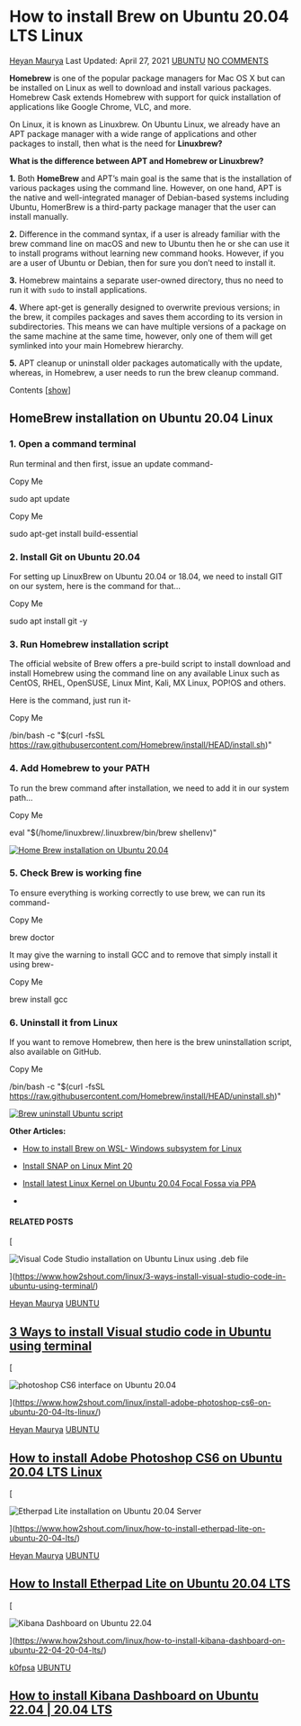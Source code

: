 # How to install Brew on Ubuntu 20.04 LTS Linux

[Heyan Maurya](https://www.how2shout.com/linux/author/heyan/ "Posts by Heyan Maurya")  Last Updated: April 27, 2021 [UBUNTU](https://www.how2shout.com/linux/category/ubuntu/ "View all posts in Ubuntu") [NO COMMENTS](https://www.how2shout.com/linux/how-to-install-brew-ubuntu-20-04-lts-linux/#respond)

**Homebrew** is one of the popular package managers for Mac OS X but can be installed on Linux as well to download and install various packages. Homebrew Cask extends Homebrew with support for quick installation of applications like Google Chrome, VLC, and more.

On Linux, it is known as Linuxbrew. On Ubuntu Linux, we already have an APT package manager with a wide range of applications and other packages to install, then what is the need for **Linuxbrew?**

**What is the difference between APT and Homebrew or Linuxbrew?**

**1.** Both **HomeBrew** and APT’s main goal is the same that is the installation of various packages using the command line. However, on one hand, APT is the native and well-integrated manager of Debian-based systems including Ubuntu, HomerBrew is a third-party package manager that the user can install manually.

**2.** Difference in the command syntax, if a user is already familiar with the brew command line on macOS and new to Ubuntu then he or she can use it to install programs without learning new command hooks. However, if you are a user of Ubuntu or Debian, then for sure you don’t need to install it.

**3.** Homebrew maintains a separate user-owned directory, thus no need to run it with `sudo` to install applications.

**4.** Where apt-get is generally designed to overwrite previous versions; in the brew, it compiles packages and saves them according to its version in subdirectories. This means we can have multiple versions of a package on the same machine at the same time, however, only one of them will get symlinked into your main Homebrew hierarchy.

**5.** APT cleanup or uninstall older packages automatically with the update, whereas, in Homebrew, a user needs to run the brew cleanup command.

Contents [[show](https://www.how2shout.com/linux/how-to-install-brew-ubuntu-20-04-lts-linux/#)]

## HomeBrew installation on Ubuntu 20.04 Linux

### 1. Open a command terminal

Run terminal and then first, issue an update command-

Copy Me

sudo apt update

Copy Me

sudo apt-get install build-essential

### 2. Install Git on Ubuntu 20.04

For setting up LinuxBrew on Ubuntu 20.04 or 18.04, we need to install GIT on our system, here is the command for that…

Copy Me

sudo apt install git -y

### 3. Run Homebrew installation script

The official website of Brew offers a pre-build script to install download and install Homebrew using the command line on any available Linux such as CentOS, RHEL, OpenSUSE, Linux Mint, Kali, MX Linux, POP!OS and others.

Here is the command, just run it-

Copy Me

/bin/bash -c "$(curl -fsSL https://raw.githubusercontent.com/Homebrew/install/HEAD/install.sh)"

### 4. Add Homebrew to your PATH

To run the brew command after installation, we need to add it in our system path…

Copy Me

eval "$(/home/linuxbrew/.linuxbrew/bin/brew shellenv)"

[![Home Brew installation on Ubuntu 20.04](https://www.how2shout.com/linux/wp-content/uploads/2021/04/Home-Brew-installation-on-Ubuntu-20.04.jpg "Home Brew installation on Ubuntu 20.04")](https://www.how2shout.com/linux/wp-content/uploads/2021/04/Home-Brew-installation-on-Ubuntu-20.04.jpg)

### 5. Check Brew is working fine

To ensure everything is working correctly to use brew, we can run its command-

Copy Me

brew doctor

It may give the warning to install GCC and to remove that simply install it using brew-

Copy Me

brew install gcc

### 6. Uninstall it from Linux

If you want to remove Homebrew, then here is the brew uninstallation script, also available on GitHub.

Copy Me

/bin/bash -c "$(curl -fsSL https://raw.githubusercontent.com/Homebrew/install/HEAD/uninstall.sh)"

[![Brew uninstall Ubuntu script](https://www.how2shout.com/linux/wp-content/uploads/2021/04/Brew-uninstall-Ubuntu-script.jpg "Brew uninstall Ubuntu script")](https://www.how2shout.com/linux/wp-content/uploads/2021/04/Brew-uninstall-Ubuntu-script.jpg)

**Other Articles:**

-   [How to install Brew on WSL- Windows subsystem for Linux](https://www.how2shout.com/linux/install-brew-on-wsl-windows-subsystem-for-linux/)
-   [Install SNAP on Linux Mint 20](https://www.how2shout.com/linux/how-to-install-snap-on-linux-mint-20/)
-   [Install latest Linux Kernel on Ubuntu 20.04 Focal Fossa via PPA](https://www.how2shout.com/linux/install-linux-kernel-ubuntu-20-04/)
    
-   

#### RELATED POSTS

[

![Visual Code Studio installation on Ubuntu Linux using .deb file](https://www.how2shout.com/linux/wp-content/uploads/2021/06/Visual-Code-Studio-installation-on-Ubuntu-Linux-using-.deb-file-400x200.jpg)

](https://www.how2shout.com/linux/3-ways-install-visual-studio-code-in-ubuntu-using-terminal/)

[Heyan Maurya](https://www.how2shout.com/linux/author/heyan/ "Posts by Heyan Maurya") [UBUNTU](https://www.how2shout.com/linux/category/ubuntu/ "View all posts in Ubuntu")

## [3 Ways to install Visual studio code in Ubuntu using terminal](https://www.how2shout.com/linux/3-ways-install-visual-studio-code-in-ubuntu-using-terminal/ "3 Ways to install Visual studio code in Ubuntu using terminal")

[

![photoshop CS6 interface on Ubuntu 20.04](https://www.how2shout.com/linux/wp-content/uploads/2021/07/photoshop-CS6-interface-on-Ubuntu-20.04-400x200.png)

](https://www.how2shout.com/linux/install-adobe-photoshop-cs6-on-ubuntu-20-04-lts-linux/)

[Heyan Maurya](https://www.how2shout.com/linux/author/heyan/ "Posts by Heyan Maurya") [UBUNTU](https://www.how2shout.com/linux/category/ubuntu/ "View all posts in Ubuntu")

## [How to install Adobe Photoshop CS6 on Ubuntu 20.04 LTS Linux](https://www.how2shout.com/linux/install-adobe-photoshop-cs6-on-ubuntu-20-04-lts-linux/ "How to install Adobe Photoshop CS6 on Ubuntu 20.04 LTS Linux")

[

![Etherpad Lite installation on Ubuntu 20.04 Server](https://www.how2shout.com/linux/wp-content/uploads/2021/10/Etherpad-Lite-installation-on-Ubuntu-20.04-Server-e1633853580858-400x200.png)

](https://www.how2shout.com/linux/how-to-install-etherpad-lite-on-ubuntu-20-04-lts/)

[Heyan Maurya](https://www.how2shout.com/linux/author/heyan/ "Posts by Heyan Maurya") [UBUNTU](https://www.how2shout.com/linux/category/ubuntu/ "View all posts in Ubuntu")

## [How to Install Etherpad Lite on Ubuntu 20.04 LTS](https://www.how2shout.com/linux/how-to-install-etherpad-lite-on-ubuntu-20-04-lts/ "How to Install Etherpad Lite on Ubuntu 20.04 LTS")

[

![Kibana Dashboard on Ubuntu 22.04](https://www.how2shout.com/linux/wp-content/uploads/2022/01/Kibana-Dashboard-on-Ubuntu-22.04-400x200.png)

](https://www.how2shout.com/linux/how-to-install-kibana-dashboard-on-ubuntu-22-04-20-04-lts/)

[k0fpsa](https://www.how2shout.com/linux/author/k0fpsa/ "Posts by k0fpsa") [UBUNTU](https://www.how2shout.com/linux/category/ubuntu/ "View all posts in Ubuntu")

## [How to install Kibana Dashboard on Ubuntu 22.04 | 20.04 LTS](https://www.how2shout.com/linux/how-to-install-kibana-dashboard-on-ubuntu-22-04-20-04-lts/ "How to install Kibana Dashboard on Ubuntu 22.04 | 20.04 LTS")